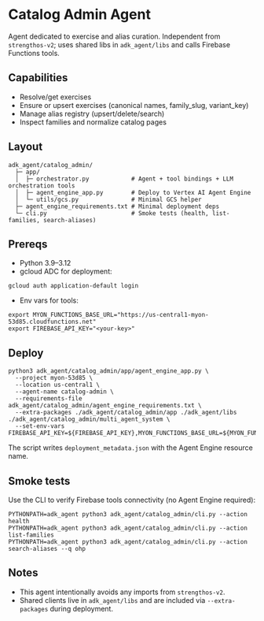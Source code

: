 # Catalog Admin Agent

Agent dedicated to exercise and alias curation. Independent from `strengthos-v2`; uses shared libs in `adk_agent/libs` and calls Firebase Functions tools.

## Capabilities
- Resolve/get exercises
- Ensure or upsert exercises (canonical names, family_slug, variant_key)
- Manage alias registry (upsert/delete/search)
- Inspect families and normalize catalog pages

## Layout
```
adk_agent/catalog_admin/
  ├─ app/
  │  ├─ orchestrator.py            # Agent + tool bindings + LLM orchestration tools
  │  ├─ agent_engine_app.py        # Deploy to Vertex AI Agent Engine
  │  └─ utils/gcs.py               # Minimal GCS helper
  ├─ agent_engine_requirements.txt # Minimal deployment deps
  └─ cli.py                        # Smoke tests (health, list-families, search-aliases)
```

## Prereqs
- Python 3.9–3.12
- gcloud ADC for deployment:
```
gcloud auth application-default login
```
- Env vars for tools:
```
export MYON_FUNCTIONS_BASE_URL="https://us-central1-myon-53d85.cloudfunctions.net"
export FIREBASE_API_KEY="<your-key>"
```

## Deploy
```
python3 adk_agent/catalog_admin/app/agent_engine_app.py \
  --project myon-53d85 \
  --location us-central1 \
  --agent-name catalog-admin \
  --requirements-file adk_agent/catalog_admin/agent_engine_requirements.txt \
  --extra-packages ./adk_agent/catalog_admin/app ./adk_agent/libs ./adk_agent/catalog_admin/multi_agent_system \
  --set-env-vars FIREBASE_API_KEY=${FIREBASE_API_KEY},MYON_FUNCTIONS_BASE_URL=${MYON_FUNCTIONS_BASE_URL}
```

The script writes `deployment_metadata.json` with the Agent Engine resource name.

## Smoke tests
Use the CLI to verify Firebase tools connectivity (no Agent Engine required):
```
PYTHONPATH=adk_agent python3 adk_agent/catalog_admin/cli.py --action health
PYTHONPATH=adk_agent python3 adk_agent/catalog_admin/cli.py --action list-families
PYTHONPATH=adk_agent python3 adk_agent/catalog_admin/cli.py --action search-aliases --q ohp
```

## Notes
- This agent intentionally avoids any imports from `strengthos-v2`.
- Shared clients live in `adk_agent/libs` and are included via `--extra-packages` during deployment.
